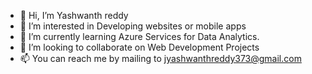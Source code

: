 - 👋 Hi, I’m Yashwanth reddy
- 👀 I’m interested in Developing websites or mobile apps
- 🌱 I’m currently learning Azure Services for Data Analytics.
- 💞️ I’m looking to collaborate on Web Development Projects
- 📫 You can reach me by mailing to jyashwanthreddy373@gmail.com

<!---
yashwanth373/yashwanth373 is a ✨ special ✨ repository because its `README.md` (this file) appears on your GitHub profile.
You can click the Preview link to take a look at your changes.
--->
